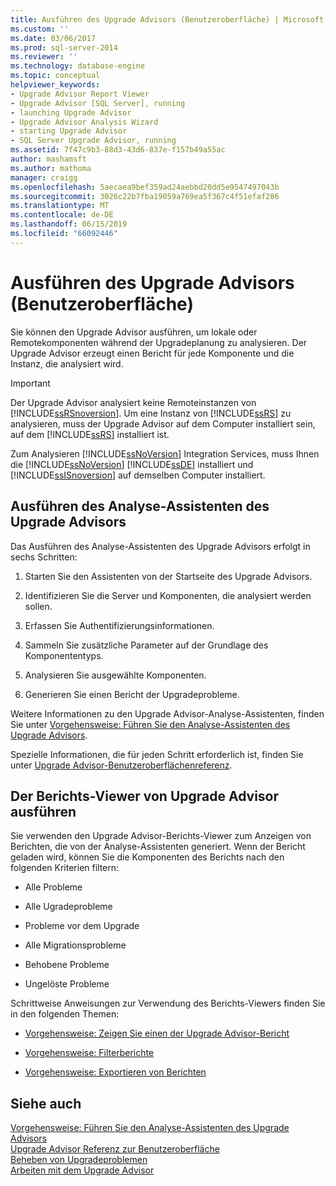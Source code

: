 ```yaml
---
title: Ausführen des Upgrade Advisors (Benutzeroberfläche) | Microsoft-Dokumentation
ms.custom: ''
ms.date: 03/06/2017
ms.prod: sql-server-2014
ms.reviewer: ''
ms.technology: database-engine
ms.topic: conceptual
helpviewer_keywords:
- Upgrade Advisor Report Viewer
- Upgrade Advisor [SQL Server], running
- launching Upgrade Advisor
- Upgrade Advisor Analysis Wizard
- starting Upgrade Advisor
- SQL Server Upgrade Advisor, running
ms.assetid: 7f47c9b3-88d3-43d6-837e-f157b49a55ac
author: mashamsft
ms.author: mathoma
manager: craigg
ms.openlocfilehash: 5aecaea9bef359ad24aebbd20dd5e9547497043b
ms.sourcegitcommit: 3026c22b7fba19059a769ea5f367c4f51efaf286
ms.translationtype: MT
ms.contentlocale: de-DE
ms.lasthandoff: 06/15/2019
ms.locfileid: "66092446"
---
```

# <a name="running-upgrade-advisor-user-interface"></a>Ausführen des Upgrade Advisors (Benutzeroberfläche)
  Sie können den Upgrade Advisor ausführen, um lokale oder Remotekomponenten während der Upgradeplanung zu analysieren. Der Upgrade Advisor erzeugt einen Bericht für jede Komponente und die Instanz, die analysiert wird.  
  
> [!IMPORTANT]  
>  Der Upgrade Advisor analysiert keine Remoteinstanzen von [!INCLUDE[ssRSnoversion](../../includes/ssrsnoversion-md.md)]. Um eine Instanz von [!INCLUDE[ssRS](../../includes/ssrs.md)] zu analysieren, muss der Upgrade Advisor auf dem Computer installiert sein, auf dem [!INCLUDE[ssRS](../../includes/ssrs.md)] installiert ist.  
>   
>  Zum Analysieren [!INCLUDE[ssNoVersion](../../includes/ssnoversion-md.md)] Integration Services, muss Ihnen die [!INCLUDE[ssNoVersion](../../includes/ssnoversion-md.md)] [!INCLUDE[ssDE](../../includes/ssde-md.md)] installiert und [!INCLUDE[ssISnoversion](../../includes/ssisnoversion-md.md)] auf demselben Computer installiert.  
  
## <a name="running-the-upgrade-advisor-analysis-wizard"></a>Ausführen des Analyse-Assistenten des Upgrade Advisors  
 Das Ausführen des Analyse-Assistenten des Upgrade Advisors erfolgt in sechs Schritten:  
  
1.  Starten Sie den Assistenten von der Startseite des Upgrade Advisors.  
  
2.  Identifizieren Sie die Server und Komponenten, die analysiert werden sollen.  
  
3.  Erfassen Sie Authentifizierungsinformationen.  
  
4.  Sammeln Sie zusätzliche Parameter auf der Grundlage des Komponententyps.  
  
5.  Analysieren Sie ausgewählte Komponenten.  
  
6.  Generieren Sie einen Bericht der Upgradeprobleme.  
  
 Weitere Informationen zu den Upgrade Advisor-Analyse-Assistenten, finden Sie unter [Vorgehensweise: Führen Sie den Analyse-Assistenten des Upgrade Advisors](../../../2014/sql-server/install/how-to-run-the-upgrade-advisor-analysis-wizard.md).  
  
 Spezielle Informationen, die für jeden Schritt erforderlich ist, finden Sie unter [Upgrade Advisor-Benutzeroberflächenreferenz](../../../2014/sql-server/install/upgrade-advisor-user-interface-reference.md).  
  
## <a name="running-the-upgrade-advisor-report-viewer"></a>Der Berichts-Viewer von Upgrade Advisor ausführen  
 Sie verwenden den Upgrade Advisor-Berichts-Viewer zum Anzeigen von Berichten, die von der Analyse-Assistenten generiert. Wenn der Bericht geladen wird, können Sie die Komponenten des Berichts nach den folgenden Kriterien filtern:  
  
-   Alle Probleme  
  
-   Alle Ugradeprobleme  
  
-   Probleme vor dem Upgrade  
  
-   Alle Migrationsprobleme  
  
-   Behobene Probleme  
  
-   Ungelöste Probleme  
  
 Schrittweise Anweisungen zur Verwendung des Berichts-Viewers finden Sie in den folgenden Themen:  
  
-   [Vorgehensweise: Zeigen Sie einen der Upgrade Advisor-Bericht](../../../2014/sql-server/install/how-to-view-an-upgrade-advisor-report.md)  
  
-   [Vorgehensweise: Filterberichte](../../../2014/sql-server/install/how-to-filter-reports.md)  
  
-   [Vorgehensweise: Exportieren von Berichten](../../../2014/sql-server/install/how-to-export-reports.md)  
  
## <a name="see-also"></a>Siehe auch  
 [Vorgehensweise: Führen Sie den Analyse-Assistenten des Upgrade Advisors](../../../2014/sql-server/install/how-to-run-the-upgrade-advisor-analysis-wizard.md)   
 [Upgrade Advisor Referenz zur Benutzeroberfläche](../../../2014/sql-server/install/upgrade-advisor-user-interface-reference.md)   
 [Beheben von Upgradeproblemen](../../../2014/sql-server/install/resolving-upgrade-issues.md)   
 [Arbeiten mit dem Upgrade Advisor](../../../2014/sql-server/install/working-with-upgrade-advisor.md)  
  
  
